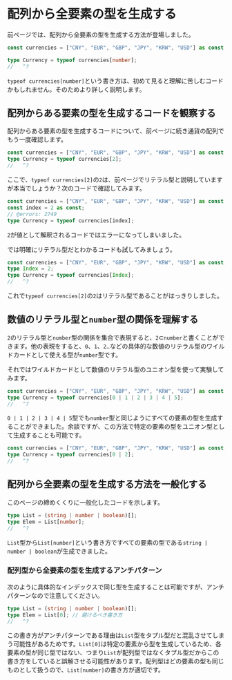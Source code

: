# 配列から全要素の型を生成する

前ページでは、配列から全要素の型を生成する方法が登場しました。

```ts twoslash
const currencies = ["CNY", "EUR", "GBP", "JPY", "KRW", "USD"] as const;

type Currency = typeof currencies[number];
//   ^?
```

`typeof currencies[number]`という書き方は、初めて見ると理解に苦しむコードかもしれません。そのためより詳しく説明します。

## 配列からある要素の型を生成するコードを観察する

配列からある要素の型を生成するコードについて、前ページに続き通貨の配列でもう一度確認します。

```ts twoslash
const currencies = ["CNY", "EUR", "GBP", "JPY", "KRW", "USD"] as const;
type Currency = typeof currencies[2];
//   ^?
```

ここで、`typeof currencies[2]`の`2`は、前ページでリテラル型と説明していますが本当でしょうか？次のコードで確認してみます。

```ts twoslash
const currencies = ["CNY", "EUR", "GBP", "JPY", "KRW", "USD"] as const;
const index = 2 as const;
// @errors: 2749
type Currency = typeof currencies[index];
```

`2`が値として解釈されるコードではエラーになってしまいました。

では明確にリテラル型だとわかるコードも試してみましょう。

```ts twoslash
const currencies = ["CNY", "EUR", "GBP", "JPY", "KRW", "USD"] as const;
type Index = 2;
type Currency = typeof currencies[Index];
//   ^?
```

これで`typeof currencies[2]`の`2`はリテラル型であることがはっきりしました。

## 数値のリテラル型と`number`型の関係を理解する

`2`のリテラル型と`number`型の関係を集合で表現すると、`2`⊂`number`と書くことができます。他の表現をすると、`0`、`1`、`2`..などの具体的な数値のリテラル型のワイルドカードとして使える型が`number`型です。

それではワイルドカードとして数値のリテラル型のユニオン型を使って実験してみます。

```ts twoslash
const currencies = ["CNY", "EUR", "GBP", "JPY", "KRW", "USD"] as const;
type Currency = typeof currencies[0 | 1 | 2 | 3 | 4 | 5];
//   ^?
```

`0 | 1 | 2 | 3 | 4 | 5`型でも`number`型と同じようにすべての要素の型を生成することができました。余談ですが、この方法で特定の要素の型をユニオン型として生成することも可能です。

```ts twoslash
const currencies = ["CNY", "EUR", "GBP", "JPY", "KRW", "USD"] as const;
type Currency = typeof currencies[0 | 2];
//   ^?
```

## 配列から全要素の型を生成する方法を一般化する

このページの締めくくりに一般化したコードを示します。

```ts twoslash
type List = (string | number | boolean)[];
type Elem = List[number];
//   ^?
```

`List`型から`List[number]`という書き方ですべての要素の型である`string | number | boolean`が生成できました。

### 配列型から全要素の型を生成するアンチパターン

次のように具体的なインデックスで同じ型を生成することは可能ですが、アンチパターンなので注意してください。

```ts twoslash
type List = (string | number | boolean)[];
type Elem = List[0]; // 避けるべき書き方
//   ^?
```

この書き方がアンチパターンである理由は`List`型をタプル型だと混乱させてしまう可能性があるためです。`List[0]`は特定の要素から型を生成しているため、各要素の型が同じ型ではない、つまり`List`が配列型ではなくタプル型だからこの書き方をしていると誤解させる可能性があります。配列型はどの要素の型も同じものとして扱うので、`List[number]`の書き方が適切です。
